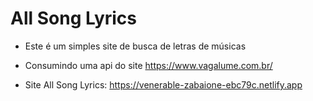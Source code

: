 # All Song Lyrics
* Este é um simples site de busca de letras de músicas
* Consumindo uma api do site https://www.vagalume.com.br/

* Site All Song Lyrics: https://venerable-zabaione-ebc79c.netlify.app
